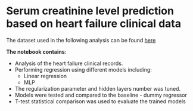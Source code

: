 # Serum creatinine level prediction based on heart failure clinical data

The dataset used in the following analysis can be found [here](https://archive.ics.uci.edu/ml/datasets/heart+disease)

**The notebook contains**:
* Analysis of the heart failure clinical records.
* Performing regression using different models including:
  * Linear regression
  * MLP
* The regularization parameter and hidden layers number was tuned.
* Models were tested and compared to the baseline - dummy regressor
* T-test statistical comparison was used to evaluate the trained models    
